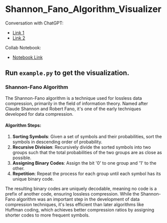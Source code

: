 # Shannon_Fano_Algorithm_Visualizer

Conversation with ChatGPT:

- [Link 1](https://chatgpt.com/share/48c3e2f2-e04d-4a47-871b-1e01bad583fb)
- [Link 2](https://chatgpt.com/share/0c60cda9-b2ee-452e-985a-d09343e986f3)

Collab Notebook:

- [Notebook Link](https://colab.research.google.com/drive/1iNqUznoF2nDKdOS7XG0-85iJyzBttVeD?usp=sharing)

## Run `example.py` to get the visualization.
### Shannon-Fano Algorithm

The Shannon-Fano algorithm is a technique used for lossless data compression, primarily in the field of information theory. Named after Claude Shannon and Robert Fano, it's one of the early techniques developed for data compression.

#### Algorithm Steps:

1. **Sorting Symbols**: Given a set of symbols and their probabilities, sort the symbols in descending order of probability.
2. **Recursive Division**: Recursively divide the sorted symbols into two groups such that the total probabilities of the two groups are as close as possible.
3. **Assigning Binary Codes**: Assign the bit '0' to one group and '1' to the other.
4. **Repetition**: Repeat the process for each group until each symbol has its unique binary code.

The resulting binary codes are uniquely decodable, meaning no code is a prefix of another code, ensuring lossless compression. While the Shannon-Fano algorithm was an important step in the development of data compression techniques, it's less efficient than later algorithms like Huffman coding, which achieves better compression ratios by assigning shorter codes to more frequent symbols.
